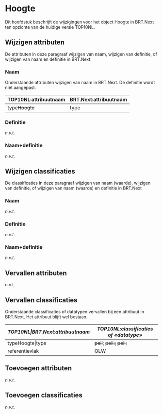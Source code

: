 Hoogte
======

Dit hoofdstuk beschrijft de wijzigingen voor het object Hoogte in BRT.Next ten
opzichte van de huidige versie TOP10NL.

Wijzigen attributen
-------------------

De attributen in deze paragraaf wijzigen van naam, wijzigen van definitie, of
wijzigen van naam en definitie in BRT.Next.

### Naam

Onderstaande attributen wijzigen van naam in BRT.Next. De definitie wordt niet
aangepast.

| TOP10NL:attribuutnaam | BRT.Next:attribuutnaam |
|-----------------------|------------------------|
| type~~Hoogte~~    | type                   |

### Definitie

*n.v.t.*

### Naam+definitie

*n.v.t.*

Wijzigen classificaties
-----------------------

De classificaties in deze paragraaf wijzigen van naam (waarde), wijzigen van
definitie, of wijzigen van naam (waarde) en definitie in BRT.Next

### Naam

*n.v.t.*

### Definitie

*n.v.t.*

### Naam+definitie

*n.v.t.*

Vervallen attributen
--------------------

n.v.t.

Vervallen classificaties
------------------------

Onderstaande classificaties of datatypen vervallen bij een attribuut in
BRT.Next. Het attribuut blijft wel bestaan.

| *TOP10NL\|BRT.Next:attribuutnaam* | *TOP10NL:classificaties of «datatype»*     |
|-----------------------------------|--------------------------------------------|
| typeHoogte\|type                  | ~~peil~~; ~~peil:;~~ ~~peil:~~ |
| referentievlak                    | ~~OLW~~                                |

Toevoegen attributen
--------------------

*n.v.t.*

Toevoegen classificaties
------------------------

*n.v.t.*
